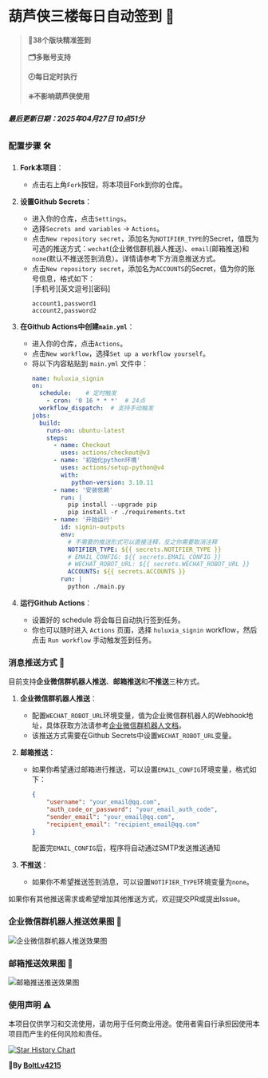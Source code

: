 # 葫芦侠三楼每日自动签到 🚀

> **💯38个版块精准签到**
> 
> **🗂️多账号支持**
>
> 
> **🕗每日定时执行**
> 
> **❇️不影响葫芦侠使用**

###### **最后更新日期：2025年04月27日 10点51分**

### 配置步骤 🛠️

1. **Fork本项目**：
   - 点击右上角`Fork`按钮，将本项目Fork到你的仓库。

2. **设置Github Secrets**：
   - 进入你的仓库，点击`Settings`。
   - 选择`Secrets and variables` -> `Actions`。
   - 点击`New repository secret`，添加名为`NOTIFIER_TYPE`的Secret，值既为可选的推送方式：`wechat`(企业微信群机器人推送)、`email`(邮箱推送)和`none`(默认不推送签到消息）。详情请参考下方消息推送方式。
   - 点击`New repository secret`，添加名为`ACCOUNTS`的Secret，值为你的账号信息，格式如下：<br/>
   [手机号][英文逗号][密码]
     ```
     account1,password1
     account2,password2
     ```

3. **在Github Actions中创建```main.yml```**：
   - 进入你的仓库，点击`Actions`。
   - 点击`New workflow`，选择`Set up a workflow yourself`。
   - 将以下内容粘贴到 `main.yml` 文件中：
     ```yaml
     name: huluxia_signin
     on:
       schedule:    # 定时触发
         - cron: '0 16 * * *'  # 24点
       workflow_dispatch:  # 支持手动触发
     jobs:
       build:
         runs-on: ubuntu-latest
         steps:
           - name: Checkout
             uses: actions/checkout@v3
           - name: '初始化python环境'
             uses: actions/setup-python@v4
             with:
                python-version: 3.10.11
           - name: '安装依赖'
             run: |
               pip install --upgrade pip
               pip install -r ./requirements.txt
           - name: '开始运行'
             id: signin-outputs
             env:
               # 不需要的推送形式可以直接注释，反之你需要取消注释            
               NOTIFIER_TYPE: ${{ secrets.NOTIFIER_TYPE }} 
               # EMAIL_CONFIG: ${{ secrets.EMAIL_CONFIG }}
               # WECHAT_ROBOT_URL: ${{ secrets.WECHAT_ROBOT_URL }}
               ACCOUNTS: ${{ secrets.ACCOUNTS }}
             run: |
               python ./main.py
     ```

4. **运行Github Actions**：
   - 设置好的 schedule 将会每日自动执行签到任务。
   - 你也可以随时进入 `Actions` 页面，选择 `huluxia_signin` workflow，然后点击 `Run workflow` 手动触发签到任务。

### 消息推送方式 📢

目前支持**企业微信群机器人推送**、**邮箱推送**和**不推送**三种方式。
1. **企业微信群机器人推送**：

   - 配置`WECHAT_ROBOT_URL`环境变量，值为企业微信群机器人的Webhook地址，具体获取方法请参考[企业微信群机器人文档](https://open.work.weixin.qq.com/help2/pc/14931?person_id=1)。
   - 该推送方式需要在Github Secrets中设置`WECHAT_ROBOT_URL`变量。

2. **邮箱推送**：

   - 如果你希望通过邮箱进行推送，可以设置`EMAIL_CONFIG`环境变量，格式如下：
     ```json
     {
         "username": "your_email@qq.com",
         "auth_code_or_password": "your_email_auth_code",
         "sender_email": "your_email@qq.com",
         "recipient_email": "recipient_email@qq.com"
     }
     ```
     配置完`EMAIL_CONFIG`后，程序将自动通过SMTP发送推送通知
3. **不推送**：
   - 如果你不希望推送签到消息，可以设置`NOTIFIER_TYPE`环境变量为`none`。
   
如果你有其他推送需求或希望增加其他推送方式，欢迎提交PR或提出Issue。

### 企业微信群机器人推送效果图 📸

![企业微信群机器人推送效果图](src/wechat.jpg)

### 邮箱推送效果图 📸
![邮箱推送推送效果图](src/email.png)


### 使用声明 ⚠️

本项目仅供学习和交流使用，请勿用于任何商业用途。使用者需自行承担因使用本项目而产生的任何风险和责任。

[![Star History Chart](https://api.star-history.com/svg?repos=BoltLv4215/huluxia_thirdfloor_signin&type=Date)](https://star-history.com/#BoltLv4215/huluxia_thirdfloor_signin&Date)<br/>

**🚩By [BoltLv4215](https://github.com/BoltLv4215 "点个Star和Follow吧！")**<br/>

